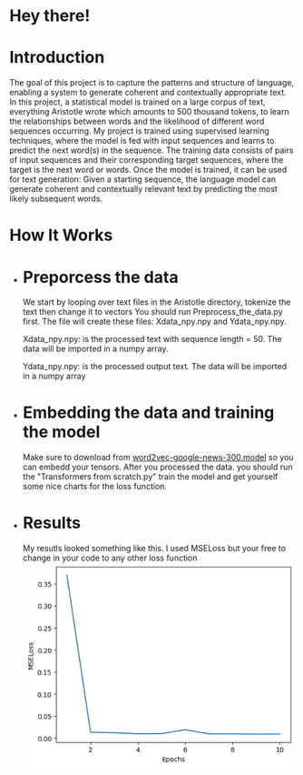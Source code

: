 
# Hey there!

# Introduction 
The goal of this project is to capture the patterns and structure of language, enabling a system to generate coherent and contextually appropriate text.
In this project, a statistical model is trained on a large corpus of text, everything Aristotle wrote which amounts to 500 thousand tokens, to learn the relationships between words and the likelihood of different word sequences occurring. My project is trained using supervised learning techniques, where the model is fed with input
sequences and learns to predict the next word(s) in the sequence. The training data consists of pairs of input sequences and their corresponding target sequences, where the target is the next word or words.
Once the model is trained, it can be used for text generation: Given a starting sequence, the language model can generate coherent and contextually relevant text by predicting the most likely subsequent words.

# How It Works
- # Preporcess the data
    We start by looping over text files in the Aristotle directory, tokenize the text then change it to vectors
    You should run Preprocess_the_data.py first. The file will create these files: Xdata_npy.npy and Ydata_npy.npy.
    
    Xdata_npy.npy: is the processed text with sequence length = 50. The data will be imported in a numpy array.
  
    Ydata_npy.npy: is the processed output text. The data will be imported in a numpy array
   
- # Embedding the data and training the model
   Make sure to download from [word2vec-google-news-300.model](https://huggingface.co/fse/word2vec-google-news-300) so you can embedd your tensors.
   After you processed the data. you should run the "Transformers from scratch.py" train the model and get yourself some nice charts for the loss function.  
 
 - # Results
    My resutls looked something like this. I used MSELoss but your free to change in your code to any other loss function 
    ![Result](MSELoss.png)



